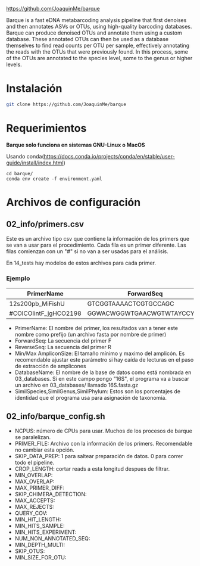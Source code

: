 https://github.com/JoaquinMe/barque

Barque is a fast eDNA metabarcoding analysis pipeline that first denoises and then annotates ASVs or OTUs, using high-quality barcoding databases.
Barque can produce denoised OTUs and annotate them using a custom database.
These annotated OTUs can then be used as a database themselves to find read counts per OTU per sample,
effectively annotating the reads with the OTUs that were previously found. In this process, some of the OTUs are annotated to the species level,
some to the genus or higher levels.

# Instalación

```bash
git clone https://github.com/JoaquinMe/barque
```

# Requerimientos

**Barque solo funciona en sistemas GNU-Linux o MacOS**

Usando conda(https://docs.conda.io/projects/conda/en/stable/user-guide/install/index.html)

```
cd barque/
conda env create -f environment.yaml

```

# Archivos de configuración

## 02_info/primers.csv

Este es un archivo tipo csv que contiene la información de los primers que se van a usar para el procedimiento.
Cada fila es un primer diferente. Las filas comienzan con un "#" si no van a ser usadas para el análisis.

En 14_tests hay modelos de estos archivos para cada primer.

### Ejemplo

| PrimerName            | ForwardSeq                 | ReverseSeq                  | MinAmpliconSize | MaxAmpliconSize | DatabaseName | SimilSpecies | SimilGenus | SimilPhylum |
| --------------------- | -------------------------- | --------------------------- | --------------- | --------------- | ------------ | ------------ | ---------- | ----------- |
| 12s200pb_MiFishU      | GTCGGTAAAACTCGTGCCAGC      | CATAGTGGGGTATCTAATCCCAGTTTG | 150             | 250             | 12S          | 0.98         | 0.9        | 0.85        |
| #COICOIintF_jgHCO2198 | GGWACWGGWTGAACWGTWTAYCCYCC | TAIACYTCIGGRTGICCRAARAAYCA  | 300             | 325             | bold         | 0.97         | 0.9        | 0.85        |

- PrimerName: El nombre del primer, los resultados van a tener este nombre como prefijo (un archivo fasta por nombre de primer)
- ForwardSeq: La secuencia del primer F
- ReverseSeq: La secuencia del primer R
- Min/Max AmpliconSize: El tamaño mínimo y maximo del amplicón. Es recomendable ajustar este parámetro si hay caída de lecturas en el paso de extracción de amplicones
- DatabaseName: El nombre de la base de datos como está nombrada en 03_databases. Si en este campo pongo "16S", el programa va a buscar un archivo en 03_databases/ llamado 16S.fasta.gz
- SimilSpecies,SimilGenus,SimilPhylum: Estos son los porcentajes de identidad que el programa usa para asignación de taxonomía.

## 02_info/barque_config.sh

- NCPUS: número de CPUs para usar. Muchos de los procesos de barque se paralelizan.
- PRIMER_FILE: Archivo con la información de los primers. Recomendable no cambiar esta opción.
- SKIP_DATA_PREP: 1 para saltear preparación de datos. 0 para correr todo el pipeline.
- CROP_LENGTH: cortar reads a esta longitud despues de filtrar.
- MIN_OVERLAP:
- MAX_OVERLAP:
- MAX_PRIMER_DIFF:
- SKIP_CHIMERA_DETECTION:
- MAX_ACCEPTS:
- MAX_REJECTS:
- QUERY_COV:
- MIN_HIT_LENGTH:
- MIN_HITS_SAMPLE:
- MIN_HITS_EXPERIMENT:
- NUM_NON_ANNOTATED_SEQ:
- MIN_DEPTH_MULTI:
- SKIP_OTUS:
- MIN_SIZE_FOR_OTU:
